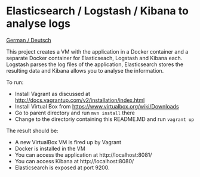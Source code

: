 Elasticsearch / Logstash / Kibana to analyse logs
===============

[German / Deutsch](LIESMICH.md) 

This project creates a VM with the application in a Docker container
and a separate Docker container for Elasticseach, Logstash and Kibana
each. Logstash parses the log files of the application, Elasticsearch
stores the resulting data and Kibana allows you to analyse the
information.

To run:

- Install Vagrant as discussed at
  http://docs.vagrantup.com/v2/installation/index.html
- Install Virtual Box from https://www.virtualbox.org/wiki/Downloads
- Go to parent directory and run `mvn install` there
- Change to the directoriy containing this README.MD and run `vagrant
   up`

The result should be:

- A new VirtualBox VM is fired up by Vagrant
- Docker is installed in the VM
- You can access the application at http://localhost:8081/
- You can access Kibana  at http://localhost:8080/
- Elasticsearch is exposed at port 9200.

